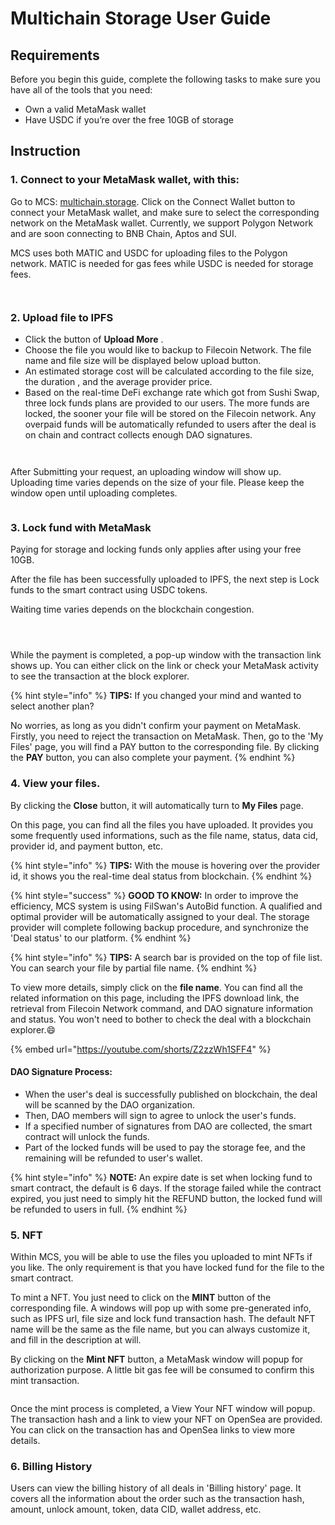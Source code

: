 # Multichain Storage User Guide

## Requirements <a href="#requirements" id="requirements"></a>

Before you begin this guide, complete the following tasks to make sure you have all of the tools that you need:

* Own a valid MetaMask wallet&#x20;
* Have USDC if you’re over the free 10GB of storage



## **Instruction**

### **1.** Connect to your MetaMask wallet, with this:

Go to MCS: [multichain.storage](https://multichain.storage/). Click on the Connect Wallet button to connect your MetaMask wallet, and make sure to select the corresponding network on the MetaMask wallet. Currently, we support Polygon Network and are soon connecting to BNB Chain, Aptos and SUI.

MCS uses both MATIC and USDC for uploading files to the Polygon network. MATIC is needed for gas fees while USDC is needed for storage fees.

<figure><img src="../../.gitbook/assets/截圖 2022-10-17 下午11.08.07.png" alt=""><figcaption></figcaption></figure>

<figure><img src="../../.gitbook/assets/截圖 2022-10-17 下午11.08.37.png" alt=""><figcaption></figcaption></figure>

### 2. Upload file **to IPFS**

* Click the button of **Upload More** .
* Choose the file you would like to backup to Filecoin Network. The file name and file size will be displayed below upload button.
* An estimated storage cost will be calculated according to the file size, the duration , and the average provider price.
* Based on the real-time DeFi exchange rate which got from Sushi Swap, three lock funds plans are provided to our users. The more funds are locked, the sooner your file will be stored on the Filecoin network. Any overpaid funds will be automatically refunded to users after the deal is on chain and contract collects enough DAO signatures.

<figure><img src="../../.gitbook/assets/1.1.png" alt=""><figcaption></figcaption></figure>

<figure><img src="../../.gitbook/assets/2.2.png" alt=""><figcaption></figcaption></figure>



After Submitting your request, an uploading window will show up. Uploading time varies depends on the size of your file. Please keep the window open until uploading completes.

<figure><img src="../../.gitbook/assets/3.3.png" alt=""><figcaption></figcaption></figure>

### **3. Lock fund with MetaMask**

Paying for storage and locking funds only applies after using your free 10GB.

After the file has been successfully uploaded to IPFS, the next step is Lock funds to the smart contract using USDC tokens.

Waiting time varies depends on the blockchain congestion.

<figure><img src="../../.gitbook/assets/lock 1.png" alt=""><figcaption></figcaption></figure>

<figure><img src="../../.gitbook/assets/lock 2.png" alt=""><figcaption></figcaption></figure>

<figure><img src="../../.gitbook/assets/lock 3.png" alt=""><figcaption></figcaption></figure>

While the payment is completed, a pop-up window with the transaction link shows up. You can either click on the link or check your MetaMask activity to see the transaction at the block explorer.

{% hint style="info" %}
**TIPS:** If you changed your mind and wanted to select another plan?

No worries, as long as you didn't confirm your payment on MetaMask. Firstly, you need to reject the transaction on MetaMask. Then, go to the 'My Files' page, you will find a PAY button to the corresponding file. By clicking the **PAY** button, you can also complete your payment.
{% endhint %}

### **4. View your files.**

By clicking the **Close** button, it will automatically turn to **My Files** page.

On this page, you can find all the files you have uploaded. It provides you some frequently used informations, such as the file name, status, data cid, provider id, and payment button, etc.&#x20;

{% hint style="info" %}
**TIPS:** With the mouse is hovering over the provider id, it shows you the real-time deal status from blockchain.
{% endhint %}

{% hint style="success" %}
**GOOD TO KNOW:** In order to improve the efficiency, MCS system is using FilSwan's AutoBid function. A qualified and optimal provider will be automatically assigned to your deal. The storage provider will complete following backup procedure, and synchronize the 'Deal status' to our platform.
{% endhint %}

{% hint style="info" %}
**TIPS:** A search bar is provided on the top of file list. You can search your file by partial file name.&#x20;
{% endhint %}

To view more details, simply click on the **file name**. You can find all the related information on this page, including the IPFS download link, the retrieval from Filecoin Network command, and DAO signature information and status. You won't need to bother to check the deal with a blockchain explorer.:smile:

{% embed url="https://youtube.com/shorts/Z2zzWh1SFF4" %}

#### DAO Signature Process:

* When the user's deal is successfully published on blockchain, the deal will be scanned by the DAO organization.&#x20;
* Then, DAO members will sign to agree to unlock the user's funds.&#x20;
* If a specified number of signatures from DAO are collected, the smart contract will unlock the funds.&#x20;
* Part of the locked funds will be used to pay the storage fee, and the remaining will be refunded to user's wallet.

{% hint style="info" %}
**NOTE:** An expire date is set when locking fund to smart contract, the default is 6 days. If the storage failed while the contract expired, you just need to simply hit the REFUND button, the locked fund will be refunded to users in full.&#x20;
{% endhint %}

### 5. NFT

Within MCS, you will be able to use the files you uploaded to mint NFTs if you like. The only requirement is that you have locked fund for the file to the smart contract.

To mint a NFT. You just need to click on the **MINT** button of the corresponding file. A windows will pop up with some pre-generated info, such as IPFS url, file size and lock fund transaction hash. The default NFT name will be the same as the file name, but you can always customize it, and fill in the description at will.

By clicking on the **Mint NFT** button, a MetaMask window will popup for authorization purpose. A little bit gas fee will be consumed to confirm this mint transaction.&#x20;

<figure><img src="../../.gitbook/assets/4.4.png" alt=""><figcaption></figcaption></figure>

Once the mint process is completed, a View Your NFT window will popup. The transaction hash and a link to view your NFT on OpenSea are provided. You can click on the transaction has and OpenSea links to view more details.

### 6. Billing History

Users can view the billing history of all deals in 'Billing history' page. It covers all the information about the order such as the transaction hash, amount, unlock amount, token, data CID, wallet address, etc.

<figure><img src="../../.gitbook/assets/截圖 2022-10-17 下午8.59.58.png" alt=""><figcaption></figcaption></figure>
